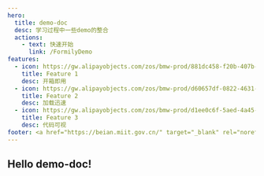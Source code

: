 ```yaml
---
hero:
  title: demo-doc
  desc: 学习过程中一些demo的整合
  actions:
    - text: 快速开始
      link: /FormilyDemo
features:
  - icon: https://gw.alipayobjects.com/zos/bmw-prod/881dc458-f20b-407b-947a-95104b5ec82b/k79dm8ih_w144_h144.png
    title: Feature 1
    desc: 开箱即用
  - icon: https://gw.alipayobjects.com/zos/bmw-prod/d60657df-0822-4631-9d7c-e7a869c2f21c/k79dmz3q_w126_h126.png
    title: Feature 2
    desc: 加载迅速
  - icon: https://gw.alipayobjects.com/zos/bmw-prod/d1ee0c6f-5aed-4a45-a507-339a4bfe076c/k7bjsocq_w144_h144.png
    title: Feature 3
    desc: 代码可视
footer: <a href="https://beian.miit.gov.cn/" target="_blank" rel="noreferrer">浙ICP备2022009054号-1</a><br />Powered by [dumi](https://d.umijs.org)
---
```


## Hello demo-doc!
